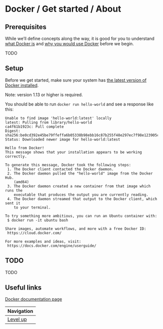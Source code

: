 # Docker / Get started / About #

## Prerequisites ##

While we’ll define concepts along the way, it is good for you to understand [what Docker is](../what-docker/README.md) and [why you would use Docker](../use-cases/README.md) before we begin.

TODO

## Setup ##

Before we get started, make sure your system has [the latest version of Docker installed](../engine/installation/README.md).

Note: version 1.13 or higher is required.

You should be able to run `docker run hello-world` and see a response like this:

    Unable to find image 'hello-world:latest' locally
    latest: Pulling from library/hello-world
    ca4f61b1923c: Pull complete
    Digest: sha256:be0cd392e45be79ffeffa6b05338b98ebb16c87b255f48e297ec7f98e123905c
    Status: Downloaded newer image for hello-world:latest

    Hello from Docker!
    This message shows that your installation appears to be working correctly.

    To generate this message, Docker took the following steps:
     1. The Docker client contacted the Docker daemon.
     2. The Docker daemon pulled the "hello-world" image from the Docker Hub.
        (amd64)
     3. The Docker daemon created a new container from that image which runs the
        executable that produces the output you are currently reading.
     4. The Docker daemon streamed that output to the Docker client, which sent it
        to your terminal.

    To try something more ambitious, you can run an Ubuntu container with:
     $ docker run -it ubuntu bash

    Share images, automate workflows, and more with a free Docker ID:
     https://cloud.docker.com/

    For more examples and ideas, visit:
     https://docs.docker.com/engine/userguide/

## TODO ##

TODO

## Useful links ##

[Docker documentation page](https://docs.docker.com/get-started/)

| Navigation               |
| ------------------------ |
| [Level up](../README.md) |
